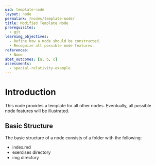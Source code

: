```yaml
---
uid: template-node
layout: node
permalink: /nodes/template-node/
title: Modified Template Node
prerequisites:
  - git
learning_objectives:
  - Define how a node should be constructed.
  - Recognize all possible node features.
references:
  - None
abet_outcomes: [a, b, c]
assessments: 
  - special-relativity-example
---
```


# Introduction

This node provides a template for all other nodes. Eventually, all
possible node features will be illustrated.

## Basic Structure

The basic structure of a node consists of a folder with 
the following:

- index.md
- exercises directory
- img directory


